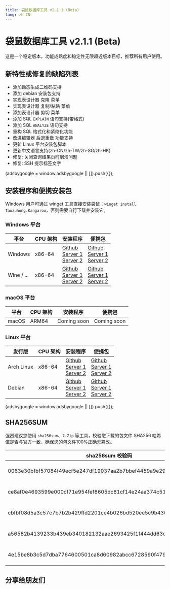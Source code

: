 ```yaml
---
title: 袋鼠数据库工具 v2.1.1 (Beta)
lang: zh-CN
---
```


# 袋鼠数据库工具 v2.1.1 (Beta)
这是一个稳定版本，功能成熟度和稳定性无限趋近版本目标，推荐所有用户使用。

## 新特性或修复的缺陷列表
- 添加动态生成二维码支持
- 添加 debian 安装包支持
- 实现表设计器 克隆 菜单
- 实现表设计器 复制/粘贴 菜单
- 添加表设计器 剪切 菜单
- 添加 SQL `EXPLAIN` 语句支持(带格式)
- 添加 SQL `ANALYZE` 语句支持
- 重构 SQL 格式化和紧缩化功能
- 改进编辑器 后退重做 功能支持
- 更新 Linux 平台安装包脚本
- 更新中文语言支持(zh-CN/zh-TW/zh-SG/zh-HK)
- 修复: 关闭查询结果页时崩溃问题
- 修复: SSH 提示标签文字

<div>
    <script2 type="text/javascript" async="true" src="https://pagead2.googlesyndication.com/pagead/js/adsbygoogle.js" />
    <ins class="adsbygoogle"
        style="display:block; text-align:center;"
        data-ad-layout="in-article"
        data-ad-format="fluid"
        data-ad-client="ca-pub-3975819313740938"
        data-ad-slot="6760827895"></ins>
    <script2 type="text/javascript">
        (adsbygoogle = window.adsbygoogle || []).push({});
    </script2>
</div>

## 安装程序和便携安装包
Windows 用户可通过 winget 工具直接安装袋鼠：`winget install Taozuhong.Kangaroo`，否则需要自行下载并安装它。

### Windows 平台
| 平台              | CPU 架构           | 安装程序          | 便携包             |
|-------------------|-------------------|-------------------|-------------------|
| Windows           | x86-64            |[Github](https://github.com/dbkangaroo/kangaroo/releases/download/v2.1.1.221201/kangaroo-2.1.1.221201-x86_64.exe) <br/> [Server 1](https://kangaroo.awaysoft.com/downloads/v2.1.1.221201/kangaroo-2.1.1.221201-x86_64.exe) <br/> [Server 2](https://d4.injdk.cn/dbkangaroo/v2.1.1.221201/kangaroo-2.1.1.221201-x86_64.exe) | [Github](https://github.com/dbkangaroo/kangaroo/releases/download/v2.1.1.221201/kangaroo-2.1.1.221201-x86_64.7z) <br/> [Server 1](https://kangaroo.awaysoft.com/downloads/v2.1.1.221201/kangaroo-2.1.1.221201-x86_64.7z) <br/> [Server 2](https://d4.injdk.cn/dbkangaroo/v2.1.1.221201/kangaroo-2.1.1.221201-x86_64.7z) |
| Wine / ...        | x86-64            |[Github](https://github.com/dbkangaroo/kangaroo/releases/download/v2.1.1.221201/kangaroo-2.1.1.221201-x86_64.exe) <br/> [Server 1](https://kangaroo.awaysoft.com/downloads/v2.1.1.221201/kangaroo-2.1.1.221201-x86_64.exe) <br/> [Server 2](https://d4.injdk.cn/dbkangaroo/v2.1.1.221201/kangaroo-2.1.1.221201-x86_64.exe) | [Github](https://github.com/dbkangaroo/kangaroo/releases/download/v2.1.1.221201/kangaroo-2.1.1.221201-x86_64.7z) <br/> [Server 1](https://kangaroo.awaysoft.com/downloads/v2.1.1.221201/kangaroo-2.1.1.221201-x86_64.7z) <br/> [Server 2](https://d4.injdk.cn/dbkangaroo/v2.1.1.221201/kangaroo-2.1.1.221201-x86_64.7z) |

### macOS 平台
| 平台              | CPU 架构           | 安装程序          | 便携包             |
|-------------------|-------------------|-------------------|-------------------|
| macOS             | ARM64             | Coming soon       | Coming soon       |


### Linux 平台
| 发行版            | CPU 架构           | 安装程序           | 便携包            |
|-------------------|-------------------|-------------------|-------------------|
| Arch Linux        | x86-64            | [Github](https://github.com/dbkangaroo/kangaroo/releases/download/v2.1.1.221201/kangaroo-2.1.1.221201-1-x86_64.pkg.tar.zst) <br/> [Server 1](https://kangaroo.awaysoft.com/downloads/v2.1.1.221201/kangaroo-2.1.1.221201-1-x86_64.pkg.tar.zst) <br/> [Server 2](https://d4.injdk.cn/dbkangaroo/v2.1.1.221201/kangaroo-2.1.1.221201-1-x86_64.pkg.tar.zst) | [Github](https://github.com/dbkangaroo/kangaroo/releases/download/v2.1.1.221201/kangaroo-2.1.1.221201-x86_64.tar.zst) <br/>[Server 1](https://kangaroo.awaysoft.com/downloads/v2.1.1.221201/kangaroo-2.1.1.221201-x86_64.tar.zst) <br/> [Server 2](https://d4.injdk.cn/dbkangaroo/v2.1.1.221201/kangaroo-2.1.1.221201-x86_64.tar.zst) |
| Debian            | x86-64            | [Github](https://github.com/dbkangaroo/kangaroo/releases/download/v2.1.1.221201/kangaroo-2.1.1.221201-x86_64.deb) <br/>[Server 1](https://kangaroo.awaysoft.com/downloads/v2.1.1.221201/kangaroo-2.1.1.221201-x86_64.deb) <br/>[Server 2](https://d4.injdk.cn/dbkangaroo/v2.1.1.221201/kangaroo-2.1.1.221201-x86_64.deb) | [Github](https://github.com/dbkangaroo/kangaroo/releases/download/v2.1.1.221201/kangaroo-2.1.1.221201-x86_64.tar.zst) <br/>[Server 1](https://kangaroo.awaysoft.com/downloads/v2.1.1.221201/kangaroo-2.1.1.221201-x86_64.tar.zst) <br/>[Server 2](https://d4.injdk.cn/dbkangaroo/v2.1.1.221201/kangaroo-2.1.1.221201-x86_64.tar.zst) |

<div>
    <script2 type="text/javascript" async="true" src="https://pagead2.googlesyndication.com/pagead/js/adsbygoogle.js" />
    <ins class="adsbygoogle"
        style="display:block; text-align:center;"
        data-ad-layout="in-article"
        data-ad-format="fluid"
        data-ad-client="ca-pub-3975819313740938"
        data-ad-slot="6760827895"></ins>
    <script2 type="text/javascript">
        (adsbygoogle = window.adsbygoogle || []).push({});
    </script2>
</div>

## SHA256SUM
强烈建议您使用 `sha256sum`、`7-Zip` 等工具，校验您下载的包文件 SHA256 哈希值是否与官方一致，确保您的包文件100%正确无篡改。

| sha256sum 校验码                             | 袋鼠安装包文件名  |
|---------------------------------------------|------------------|
| 0063e30bfbf57084f49ecf5e247df19037aa2b7bbef4459a9e295aead671ca84 | kangaroo-2.1.1.221201-x86_64.exe |
| ce8af0e4693599e000cf71e954fef8605dc81cf14e24aa374c519cbffe1a6d39 | kangaroo-2.1.1.221201-x86_64.deb |
| cbfbf08d5a3c57e7b7b2b429ffd2201ce4b026bd520ee5c9b430e5656757408f | kangaroo-2.1.1.221201-1-x86_64.pkg.tar.zst |
| a56582b4139233b439eb340182132aae2693425f1f444dd63db4daa1616d9d00 | kangaroo-2.1.1.221201-x86_64.7z |
| 4e15be8b3c5d7dba7764600501ca8d60982abcc6728590f47930dd8295af9684 | kangaroo-2.1.1.221201-x86_64.tar.zst |

## 分享给朋友们
<social-share :networks="['wechat', 'qq', 'weibo', 'douban', 'facebook', 'twitter', 'telegram', 'line', 'skype', 'linkedin']" />
